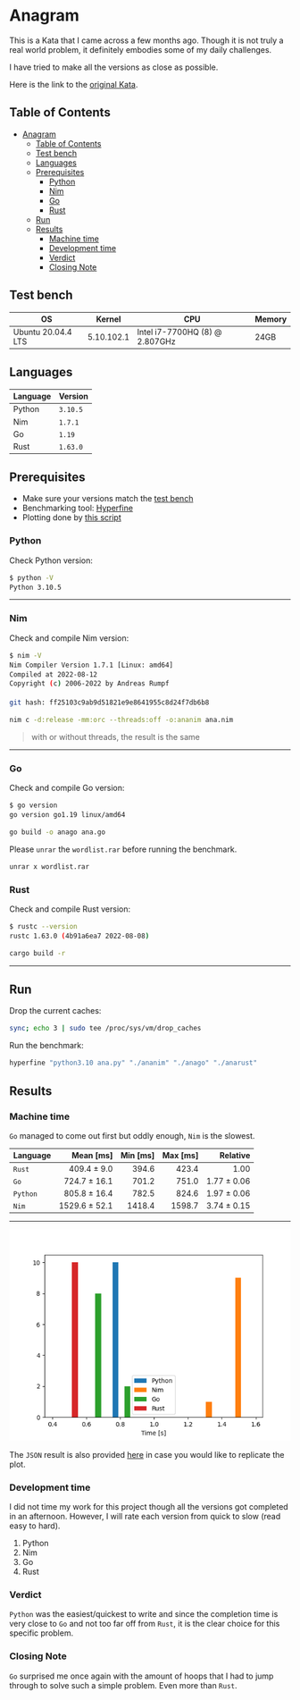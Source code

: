# Anagram

This is a Kata that I came across a few months ago. Though it is not truly a real world problem, it definitely embodies some of my daily challenges.

I have tried to make all the versions as close as possible.

Here is the link to the [original Kata](http://codekata.com/kata/kata06-anagrams/).

## Table of Contents

- [Anagram](#anagram)
  - [Table of Contents](#table-of-contents)
  - [Test bench](#test-bench)
  - [Languages](#languages)
  - [Prerequisites](#prerequisites)
    - [Python](#python)
    - [Nim](#nim)
    - [Go](#go)
    - [Rust](#rust)
  - [Run](#run)
  - [Results](#results)
    - [Machine time](#machine-time)
    - [Development time](#development-time)
    - [Verdict](#verdict)
    - [Closing Note](#closing-note)

## Test bench

| OS                 | Kernel     | CPU                            | Memory |
| ------------------ | ---------- | ------------------------------ | ------ |
| Ubuntu 20.04.4 LTS | 5.10.102.1 | Intel i7-7700HQ (8) @ 2.807GHz | 24GB   |

## Languages

| Language | Version  |
| -------- | -------- |
| Python   | `3.10.5` |
| Nim      | `1.7.1`  |
| Go       | `1.19`   |
| Rust     | `1.63.0` |

## Prerequisites

- Make sure your versions match the [test bench](#test-bench)
- Benchmarking tool: [Hyperfine](https://github.com/sharkdp/hyperfine)
- Plotting done by [this script](https://github.com/sharkdp/hyperfine/blob/master/scripts/plot_histogram.py)

### Python

Check Python version:

```bash
$ python -V
Python 3.10.5
```

---

### Nim

Check and compile Nim version:

```bash
$ nim -V
Nim Compiler Version 1.7.1 [Linux: amd64]
Compiled at 2022-08-12
Copyright (c) 2006-2022 by Andreas Rumpf

git hash: ff25103c9ab9d51821e9e8641955c8d24f7db6b8
```

```bash
nim c -d:release -mm:orc --threads:off -o:ananim ana.nim
```

> with or without threads, the result is the same

---

### Go

Check and compile Go version:

```bash
$ go version
go version go1.19 linux/amd64
```

```bash
go build -o anago ana.go
```

Please `unrar` the `wordlist.rar` before running the benchmark.

```bash
unrar x wordlist.rar
```

### Rust

Check and compile Rust version:

```bash
$ rustc --version
rustc 1.63.0 (4b91a6ea7 2022-08-08)
```

```bash
cargo build -r
```

---

## Run

Drop the current caches:

```bash
sync; echo 3 | sudo tee /proc/sys/vm/drop_caches
```

Run the benchmark:

```bash
hyperfine "python3.10 ana.py" "./ananim" "./anago" "./anarust"
```

## Results

### Machine time

`Go` managed to come out first but oddly enough, `Nim` is the slowest.

| Language |     Mean [ms] | Min [ms] | Max [ms] |    Relative |
| :------- | ------------: | -------: | -------: | ----------: |
| `Rust`   |   409.4 ± 9.0 |    394.6 |    423.4 |        1.00 |
| `Go`     |  724.7 ± 16.1 |    701.2 |    751.0 | 1.77 ± 0.06 |
| `Python` |  805.8 ± 16.4 |    782.5 |    824.6 | 1.97 ± 0.06 |
| `Nim`    | 1529.6 ± 52.1 |   1418.4 |   1598.7 | 3.74 ± 0.15 |

---

![Graph](ana.png)

The `JSON` result is also provided [here](anagram.json) in case you would like to replicate the plot.

### Development time

I did not time my work for this project though all the versions got completed in an afternoon. However, I will rate each version from quick to slow (read easy to hard).

1. Python
2. Nim
3. Go
4. Rust

### Verdict

`Python` was the easiest/quickest to write and since the completion time is very close to `Go` and not too far off from `Rust`, it is the clear choice for this specific problem.

### Closing Note

`Go` surprised me once again with the amount of hoops that I had to jump through to solve such a simple problem. Even more than `Rust`.
